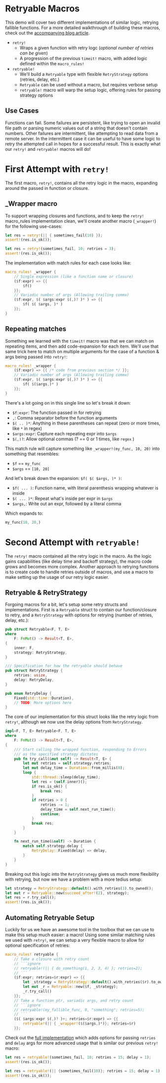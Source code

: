 # Retryable Macros

This demo will cover two different implementations of similar logic, retrying fallible functions. For a more detailed walkthrough of building these macros, check out the [accompanying blog article](https://thepacketgeek.com/rust/macros/macro-matching-and-nesting/).

- `retry!`
  - Wraps a given function with retry logc (*optional number of retries can be given*)
  - A progression of the previous `timeit!` macro, with added logic defined within the `macro_rules!`
- `retryable!`
  - We'll build a `Retryable` type with flexible `RetryStrategy` options (retries, delay, etc.)
  - `Retryable` can be used without a macro, but requires verbose setup
  - `retryable!` macro will warp the setup logic, offering rules for passing strategy options

## Use Cases
Functions can fail. Some failures are persistent, like trying to open an invalid file path or parsing numeric values out of a string that doesn't contain numbers. Other failures are intermittent, like attempting to read data from a remote server. In the intermittent case it can be useful to have some logic to retry the attempted call in hopes for a successful result. This is exactly what our `retry!` and `retryable!` macros will do!

# First Attempt with `retry!`
The first macro, `retry!`, contains all the retry logic in the macro, expanding around the passed in function or closure.

## _Wrapper macro
To support wrapping closures and functions, and to keep the `retry!` macro_rules implementation clean, we'll create another macro (`_wrapper!`) for the following use-cases:

```rust
let res = retry!(|| { sometimes_fail(10) });
assert!(res.is_ok());

let res = retry!(sometimes_fail, 10; retries = 3);
assert!(res.is_ok());
```

The implementation with match rules for each case looks like:

```rust
macro_rules! _wrapper {
    // Single expression (like a function name or closure)
    ($f:expr) => {{
        $f()
    }};
    // Variadic number of args (Allowing trailing comma)
    ($f:expr, $( $args:expr $(,)? )* ) => {{
        $f( $( $args, )* )
    }};
}
```

## Repeating matches
Something we learned with the `timeit!` macro was that we can match on repeating items, and then add code-expansion for each item. We'll use that same trick here to match on multiple arguments for the case of a function & args being passed into `retry!`:

```rust
macro_rules! _wrapper {
    ($f:expr) => {{ /* code from previous section */ }};
    // Variadic number of args (Allowing trailing comma)
    ($f:expr, $( $args:expr $(,)? )* ) => {{
        $f( $($args,)* )
    }};
}
```

There's a lot going on in this single line so let's break it down:
- `$f:expr`: The function passed in for retrying
- `,`: Comma separator before the function arguments
- `$( .. )*`: Anything in these parentheses can repeat (zero or more times, like `*` in regex)
- `$args:expr`: Capture each repeating expr into `$args`
- `$(,)?`: Allow optional commas (? == 0 or 1 times, like `regex` )

This match rule will capture something like `_wrapper!(my_func, 10, 20)` into something that resembles:
- `$f` == `my_func`
- `$args` == `[10, 20]`

And let's break down the expansion: `$f( $( $args, )* )`:

- `$f( ... )`: Function name, with literal parenthesis wrapping whatever is inside
- `$( ... )*`: Repeat what's inside per expr in `$args`
- `$args,`: Write out an expr, followed by a literal comma

Which expands to:
```rust
my_func(10, 20,)
```

# Second Attempt with `retryable!`
The `retry!` macro contained all the retry logic in the macro. As the logic gains capabilities (like delay time and backoff strategy), the macro code grows and becomes more complex. Another approach to retrying functions is to create code to handle retries outside of macros, and use a macro to make setting up the usage of our retry logic easier.

## Retryable & RetryStrategy
Forgoing macros for a bit, let's setup some retry structs and implementations. First is a `Retryable` struct to contain our function/closure to retry, and a `RetryStrategy` with options for retrying (number of retries, delay, etc.):

```rust
pub struct Retryable<F, T, E>
where
    F: FnMut() -> Result<T, E>,
{
    inner: F,
    strategy: RetryStrategy,
}

/// Specification for how the retryable should behave
pub struct RetryStrategy {
    retries: usize,
    delay: RetryDelay,
}

pub enum RetryDelay {
    Fixed(std::time::Duration),
    // TODO: More options here
}
```

The core of our implementation for this struct looks like the retry logic from `retry!`, although we now use the delay options from `RetryStrategy`.

```rust
impl<F, T, E> Retryable<F, T, E>
where
    F: FnMut() -> Result<T, E>,
{
    /// Start calling the wrapped function, responding to Errors
    /// as the specified strategy dictates
    pub fn try_call(&mut self) -> Result<T, E> {
        let mut retries = self.strategy.retries;
        let mut delay_time = Duration::from_millis(0);
        loop {
            std::thread::sleep(delay_time);
            let res = (self.inner)();
            if res.is_ok() {
                break res;
            }
            if retries > 0 {
                retries -= 1;
                delay_time = self.next_run_time();
                continue;
            }
            break res;
        }
    }

    fn next_run_time(&self) -> Duration {
        match self.strategy.delay {
            RetryDelay::Fixed(delay) => delay,
        }
    }
}
```

Breaking out this logic into the `RetryStrategy` gives us much more flexibility with retrying, but now we have a problem with a more tedius setup:

```rust
let strategy = RetryStrategy::default().with_retries(3).to_owned();
let mut r = Retryable::new(succeed_after!(2), strategy);
let res = r.try_call();
assert!(res.is_ok());
```

## Automating Retryable Setup
Luckily for us we have an awesome tool in the toolbox that we can use to make this setup much easier: a macro! Using some similar matching rules we used with `retry!`, we can setup a very flexible macro to allow for optional specification of retries:

```rust
macro_rules! retryable {
    // Take a closure with retry count
    // ```ignore
    // retryable!(|| { do_something(1, 2, 3, 4) }; retries=2);
    // ```
    ($f:expr; retries=$r:expr) => {{
        let _strategy = RetryStrategy::default().with_retries($r).to_owned();
        let mut _r = Retryable::new($f, _strategy);
        _r.try_call()
    }};
    // Take a function ptr, variadic args, and retry count
    // ```ignore
    // retryable!(my_fallible_func, 0, "something"; retries=5);
    // ```
    ($( $args:expr $(,)? )+; retries=$r:expr) => {{
        retryable!(|| { _wrapper!($($args,)*)}; retries=$r)
    }};
```

Check out the [full implementation](https://github.com/thepacketgeek/rust-macros-demo/blob/master/retryable/src/lib.rs#L174) which adds options for passing `retries` and `delay` args for more advanced usage that is similar our previous `retry!` macro:

```rust
let res = retryable!(sometimes_fail, 10; retries = 15; delay = 1);
assert!(res.is_ok());

let res = retryable!(|| {sometimes_fail(10)}; retries = 15; delay = 1);
assert!(res.is_ok());
```
